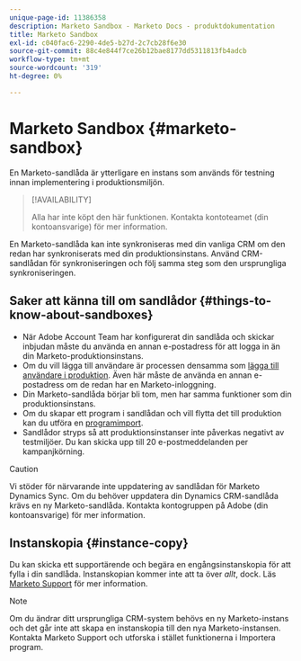 ```yaml
---
unique-page-id: 11386358
description: Marketo Sandbox - Marketo Docs - produktdokumentation
title: Marketo Sandbox
exl-id: c040fac6-2290-4de5-b27d-2c7cb28f6e30
source-git-commit: 88c4e844f7ce26b12bae8177dd5311813fb4adcb
workflow-type: tm+mt
source-wordcount: '319'
ht-degree: 0%

---
```


# Marketo Sandbox {#marketo-sandbox}

En Marketo-sandlåda är ytterligare en instans som används för testning innan implementering i produktionsmiljön.

>[!AVAILABILITY]
>
>Alla har inte köpt den här funktionen. Kontakta kontoteamet (din kontoansvarige) för mer information.

En Marketo-sandlåda kan inte synkroniseras med din vanliga CRM om den redan har synkroniserats med din produktionsinstans. Använd CRM-sandlådan för synkroniseringen och följ samma steg som den ursprungliga synkroniseringen.

## Saker att känna till om sandlådor {#things-to-know-about-sandboxes}

* När Adobe Account Team har konfigurerat din sandlåda och skickar inbjudan måste du använda en annan e-postadress för att logga in än din Marketo-produktionsinstans.
* Om du vill lägga till användare är processen densamma som [lägga till användare i produktion](/help/marketo/product-docs/administration/users-and-roles/managing-marketo-users.md#create-users). Även här måste de använda en annan e-postadress om de redan har en Marketo-inloggning.
* Din Marketo-sandlåda börjar bli tom, men har samma funktioner som din produktionsinstans.
* Om du skapar ett program i sandlådan och vill flytta det till produktion kan du utföra en [programimport](/help/marketo/product-docs/core-marketo-concepts/programs/working-with-programs/import-a-program.md).
* Sandlådor stryps så att produktionsinstanser inte påverkas negativt av testmiljöer. Du kan skicka upp till 20 e-postmeddelanden per kampanjkörning.

>[!CAUTION]
>
>Vi stöder för närvarande inte uppdatering av sandlådan för Marketo Dynamics Sync. Om du behöver uppdatera din Dynamics CRM-sandlåda krävs en ny Marketo-sandlåda. Kontakta kontogruppen på Adobe (din kontoansvarige) för mer information.

## Instanskopia {#instance-copy}

Du kan skicka ett supportärende och begära en engångsinstanskopia för att fylla i din sandlåda. Instanskopian kommer inte att ta över _allt_, dock. Läs [Marketo Support](https://nation.marketo.com/t5/Support/ct-p/Support) för mer information.

>[!NOTE]
>
>Om du ändrar ditt ursprungliga CRM-system behövs en ny Marketo-instans och det går inte att skapa en instanskopia till den nya Marketo-instansen. Kontakta Marketo Support och utforska i stället funktionerna i Importera program.
